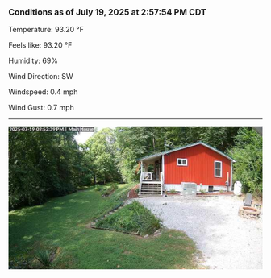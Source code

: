 ### Conditions as of July 19, 2025 at 2:57:54 PM CDT 

Temperature: 93.20 &deg;F

Feels like: 93.20 &deg;F

Humidity: 69%

Wind Direction: SW

Windspeed: 0.4 mph

Wind Gust: 0.7 mph

---

<img src="./images/latest.jpeg"/>

